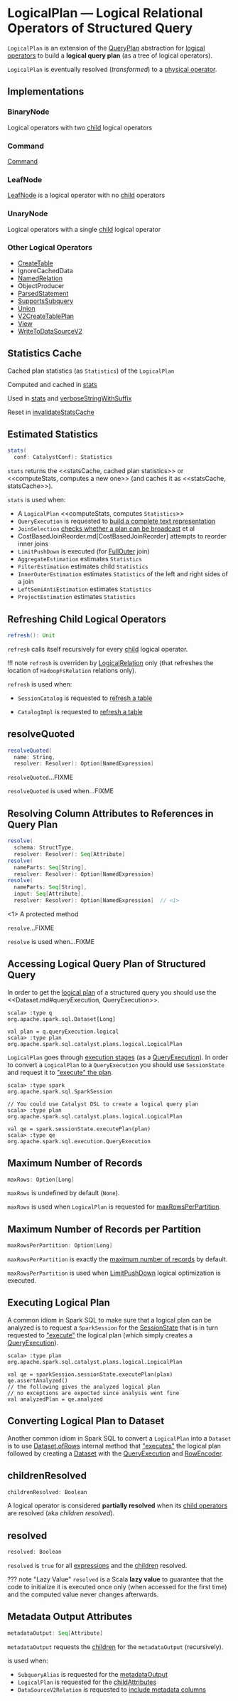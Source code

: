 # LogicalPlan &mdash; Logical Relational Operators of Structured Query

`LogicalPlan` is an extension of the [QueryPlan](../catalyst/QueryPlan.md) abstraction for [logical operators](#implementations) to build a **logical query plan** (as a tree of logical operators).

`LogicalPlan` is eventually resolved (_transformed_) to a [physical operator](../physical-operators/SparkPlan.md).

## Implementations

### <span id="BinaryNode"> BinaryNode

Logical operators with two [child](../catalyst/TreeNode.md#children) logical operators

### <span id="Command"> Command

[Command](Command.md)

### <span id="LeafNode"> LeafNode

[LeafNode](LeafNode.md) is a logical operator with no [child](../catalyst/TreeNode.md#children) operators

### <span id="UnaryNode"> UnaryNode

Logical operators with a single [child](../catalyst/TreeNode.md#children) logical operator

### Other Logical Operators

* [CreateTable](CreateTable.md)
* IgnoreCachedData
* [NamedRelation](NamedRelation.md)
* ObjectProducer
* [ParsedStatement](ParsedStatement.md)
* [SupportsSubquery](SupportsSubquery.md)
* [Union](Union.md)
* [V2CreateTablePlan](V2CreateTablePlan.md)
* [View](View.md)
* [WriteToDataSourceV2](WriteToDataSourceV2.md)

## <span id="statsCache"> Statistics Cache

Cached plan statistics (as `Statistics`) of the `LogicalPlan`

Computed and cached in [stats](#stats)

Used in [stats](#stats) and [verboseStringWithSuffix](#verboseStringWithSuffix)

Reset in [invalidateStatsCache](#invalidateStatsCache)

## <span id="stats"> Estimated Statistics

```scala
stats(
  conf: CatalystConf): Statistics
```

`stats` returns the <<statsCache, cached plan statistics>> or <<computeStats, computes a new one>> (and caches it as <<statsCache, statsCache>>).

`stats` is used when:

* A `LogicalPlan` <<computeStats, computes `Statistics`>>
* `QueryExecution` is requested to [build a complete text representation](../QueryExecution.md#completeString)
* `JoinSelection` [checks whether a plan can be broadcast](../execution-planning-strategies/JoinSelection.md#canBroadcast) et al
* CostBasedJoinReorder.md[CostBasedJoinReorder] attempts to reorder inner joins
* `LimitPushDown` is executed (for [FullOuter](../joins.md#FullOuter) join)
* `AggregateEstimation` estimates `Statistics`
* `FilterEstimation` estimates child `Statistics`
* `InnerOuterEstimation` estimates `Statistics` of the left and right sides of a join
* `LeftSemiAntiEstimation` estimates `Statistics`
* `ProjectEstimation` estimates `Statistics`

## <span id="refresh"> Refreshing Child Logical Operators

```scala
refresh(): Unit
```

`refresh` calls itself recursively for every [child](../catalyst/TreeNode.md#children) logical operator.

!!! note
    `refresh` is overriden by [LogicalRelation](LogicalRelation.md#refresh) only (that refreshes the location of `HadoopFsRelation` relations only).

`refresh` is used when:

* `SessionCatalog` is requested to [refresh a table](../SessionCatalog.md#refreshTable)

* `CatalogImpl` is requested to [refresh a table](../CatalogImpl.md#refreshTable)

## <span id="resolveQuoted"> resolveQuoted

```scala
resolveQuoted(
  name: String,
  resolver: Resolver): Option[NamedExpression]
```

`resolveQuoted`...FIXME

`resolveQuoted` is used when...FIXME

## <span id="resolve"> Resolving Column Attributes to References in Query Plan

```scala
resolve(
  schema: StructType,
  resolver: Resolver): Seq[Attribute]
resolve(
  nameParts: Seq[String],
  resolver: Resolver): Option[NamedExpression]
resolve(
  nameParts: Seq[String],
  input: Seq[Attribute],
  resolver: Resolver): Option[NamedExpression]  // <1>
```
<1> A protected method

`resolve`...FIXME

`resolve` is used when...FIXME

## Accessing Logical Query Plan of Structured Query

In order to get the [logical plan](../QueryExecution.md#logical) of a structured query you should use the <<Dataset.md#queryExecution, QueryExecution>>.

```text
scala> :type q
org.apache.spark.sql.Dataset[Long]

val plan = q.queryExecution.logical
scala> :type plan
org.apache.spark.sql.catalyst.plans.logical.LogicalPlan
```

`LogicalPlan` goes through [execution stages](../QueryExecution.md#execution-pipeline) (as a [QueryExecution](../QueryExecution.md)). In order to convert a `LogicalPlan` to a `QueryExecution` you should use `SessionState` and request it to ["execute" the plan](../SessionState.md#executePlan).

```text
scala> :type spark
org.apache.spark.sql.SparkSession

// You could use Catalyst DSL to create a logical query plan
scala> :type plan
org.apache.spark.sql.catalyst.plans.logical.LogicalPlan

val qe = spark.sessionState.executePlan(plan)
scala> :type qe
org.apache.spark.sql.execution.QueryExecution
```

## <span id="maxRows"> Maximum Number of Records

```scala
maxRows: Option[Long]
```

`maxRows` is undefined by default (`None`).

`maxRows` is used when `LogicalPlan` is requested for [maxRowsPerPartition](#maxRowsPerPartition).

## <span id="maxRowsPerPartition"> Maximum Number of Records per Partition

```scala
maxRowsPerPartition: Option[Long]
```

`maxRowsPerPartition` is exactly the [maximum number of records](#maxRows) by default.

`maxRowsPerPartition` is used when [LimitPushDown](../logical-optimizations/LimitPushDown.md) logical optimization is executed.

## Executing Logical Plan

A common idiom in Spark SQL to make sure that a logical plan can be analyzed is to request a `SparkSession` for the [SessionState](../SparkSession.md#sessionState) that is in turn requested to ["execute"](../SessionState.md#executePlan) the logical plan (which simply creates a [QueryExecution](../QueryExecution.md)).

```text
scala> :type plan
org.apache.spark.sql.catalyst.plans.logical.LogicalPlan

val qe = sparkSession.sessionState.executePlan(plan)
qe.assertAnalyzed()
// the following gives the analyzed logical plan
// no exceptions are expected since analysis went fine
val analyzedPlan = qe.analyzed
```

## Converting Logical Plan to Dataset

Another common idiom in Spark SQL to convert a `LogicalPlan` into a `Dataset` is to use [Dataset.ofRows](../Dataset.md#ofRows) internal method that ["executes"](../SessionState.md#executePlan) the logical plan followed by creating a [Dataset](../Dataset.md) with the [QueryExecution](../QueryExecution.md) and [RowEncoder](../RowEncoder.md).

## <span id="childrenResolved"> childrenResolved

```scala
childrenResolved: Boolean
```

A logical operator is considered **partially resolved** when its [child operators](../catalyst/TreeNode.md#children) are resolved (aka _children resolved_).

## <span id="resolved"> resolved

```scala
resolved: Boolean
```

`resolved` is `true` for all [expressions](../catalyst/QueryPlan.md#expressions) and the [children](childrenResolved) resolved.

??? note "Lazy Value"
    `resolved` is a Scala **lazy value** to guarantee that the code to initialize it is executed once only (when accessed for the first time) and the computed value never changes afterwards.

## <span id="metadataOutput"> Metadata Output Attributes

```scala
metadataOutput: Seq[Attribute]
```

`metadataOutput` requests the [children](#children) for the `metadataOutput` (recursively).

is used when:

* `SubqueryAlias` is requested for the [metadataOutput](SubqueryAlias.md#metadataOutput)
* `LogicalPlan` is requested for the [childAttributes](#childAttributes)
* `DataSourceV2Relation` is requested to [include metadata columns](DataSourceV2Relation.md#withMetadataColumns)
